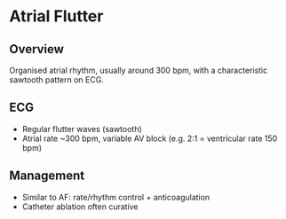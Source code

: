 # Atrial Flutter

## Overview
Organised atrial rhythm, usually around 300 bpm, with a characteristic sawtooth pattern on ECG.

## ECG
- Regular flutter waves (sawtooth)
- Atrial rate ~300 bpm, variable AV block (e.g. 2:1 = ventricular rate 150 bpm)

## Management
- Similar to AF: rate/rhythm control + anticoagulation
- Catheter ablation often curative

